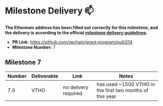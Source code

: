 
# Milestone Delivery :mailbox:

**The Ethereum address has been filled out correctly for this milestone, and the delivery is according to the official [milestone delivery guidelines](../).**

* **PR Link:** https://github.com/vechain/grant-program/pull/214
* **Milestone Number:** 7

## Milestone 7


| Number | Deliverable | Link | Notes |
|-|-|-|-|
| 7.0 | VTHO | no delivery required | has used ~1500 VTHO in the first two months of this year
